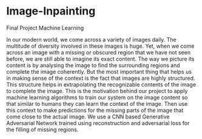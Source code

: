 # Image-Inpainting

Final Project Machine Learning


In our modern world, we come across a variety of images daily. The multitude of diversity involved in these images is
huge. Yet, when we come across an image with a missing or obscured region that we have not seen before, we are still able
to imagine its exact content. The way we picture its content is by analysing the image to find the surrounding regions and
complete the image coherently. But the most important thing that helps us in making sense of the context is the fact that
images are highly structured. This structure helps in extrapolating the recognizable contents of the image to
complete the image. This is the motivation behind our project to apply machine learning algorithms to train our system on
the image content so that similar to humans they can learn the context of the image. Then use this context to make
predictions for the missing parts of the image that come close to the actual image. We use a CNN based Generative
Adversarial Network trained using reconstruction and adversarial loss for the filling of missing regions.
